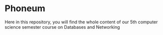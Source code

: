 # Phoneum
Here in this repository, you will find the whole content of our 5th computer science semester course on Databases and Networking
